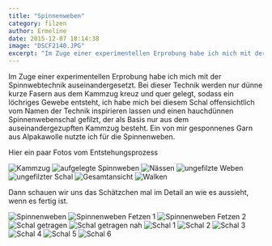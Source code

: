 ```yaml
---
title: "Spinnenweben"
category: filzen
author: Ermeline
date: 2015-12-07 18:14:38
image: "DSCF2140.JPG"
excerpt: "Im Zuge einer experimentellen Erprobung habe ich mich mit der Spinnwebtechnik auseinandergesetzt."
---
```


Im Zuge einer experimentellen Erprobung habe ich mich mit der Spinnwebtechnik auseinandergesetzt. Bei dieser Technik werden nur dünne kurze Fasern aus dem Kammzug kreuz und quer gelegt, sodass ein löchriges Gewebe entsteht, ich habe mich bei diesem Schal offensichtlich vom Namen der Technik inspirieren lassen und einen hauchdünnen Spinnenwebenschal gefilzt, der als Basis nur aus dem auseinandergezupften Kammzug besteht. Ein von mir gesponnenes Garn aus Alpakawolle nutzte ich für die Spinnenweben.

Hier ein paar Fotos vom Entstehungsprozess

![Kammzug](DSCF2123.JPG)
![aufgelegte Spinnweben](DSCF2126.JPG)
![Nässen](DSCF2127.JPG)
![ungefilzte Weben](DSCF2128.JPG)
![ungefilzter Schal](DSCF2129.JPG)
![Gesamtansicht](DSCF2122.JPG)
![Walken](DSCF2130.JPG)


Dann schauen wir uns das Schätzchen mal im Detail an wie es aussieht, wenn es fertig ist.

![Spinnenweben](DSCF2133.JPG)
![Spinnenweben Fetzen 1](DSCF2132.JPG)
![Spinnenweben Fetzen 2](DSCF2131.JPG)
![Schal getragen](DSCF2138.JPG)
![Schal getragen nah](DSCF2139.JPG)
![Schal 1](DSCF2134.JPG)
![Schal 2](DSCF2137.JPG)
![Schal 3](DSCF2136.JPG)
![Schal 4](DSCF2143.JPG)
![Schal 5](DSCF2141.JPG)
![Schal 6](DSCF2142.JPG)




